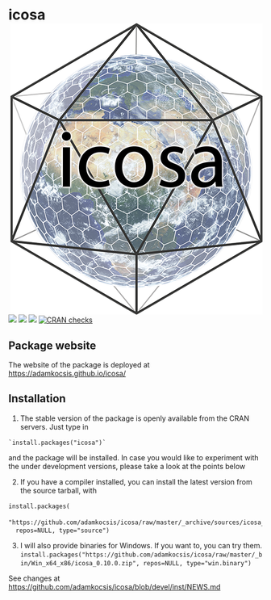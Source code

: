 
# icosa <img src="man/figures/logo.png" align="right"/>

[![](https://img.shields.io/badge/devel%20version-0.11.0-green.svg)](https://github.com/adamkocsis/icosa)
[![](https://www.r-pkg.org/badges/version/icosa?color=blue)](https://cran.r-project.org/package=icosa)
[![](http://cranlogs.r-pkg.org/badges/grand-total/icosa?color=yellow)](https://cran.r-project.org/package=icosa)
[![CRAN
checks](https://badges.cranchecks.info/summary/icosa.svg)](https://cran.r-project.org/web/checks/check_results_icosa.html)

## Package website

The website of the package is deployed at
<https://adamkocsis.github.io/icosa/>

## Installation

1.  The stable version of the package is openly available from the CRAN
    servers. Just type in

<!-- end list -->

    `install.packages("icosa")`

and the package will be installed. In case you would like to experiment
with the under development versions, please take a look at the points
below

2.  If you have a compiler installed, you can install the latest version
    from the source tarball, with

<!-- end list -->

    install.packages(
      "https://github.com/adamkocsis/icosa/raw/master/_archive/sources/icosa_0.10.0.tar.gz", 
      repos=NULL, type="source")

3.  I will also provide binaries for Windows. If you want to, you can
    try them.
    `install.packages("https://github.com/adamkocsis/icosa/raw/master/_bin/Win_x64_x86/icosa_0.10.0.zip",
    repos=NULL, type="win.binary")`

See changes at
<https://github.com/adamkocsis/icosa/blob/devel/inst/NEWS.md>
